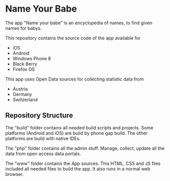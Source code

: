 Name Your Babe
==============

The app "Name your babe" is an encyclopedia of names, to find given names for babys.

This repository contains the source code of the app available for
- iOS
- Android
- Windows Phone 8
- Black Berry
- Firefox OS

This app uses Open Data sources for collecting statistic data from
- Austria
- Germany
- Switzerland

Repository Structure
--------------------

The "build" folder contains all needed build scripts and projects. Some platforms (Android and iOS) are build by phone gap build. The other platforms are build with native IDEs.

The "php" folder contains all the admin stuff. Manage, collect, update all the data from open access data portals.

The "www" folder contains the App sources. This HTML, CSS and JS files included all needed files to build the app. It also runs in a normal web browser.
